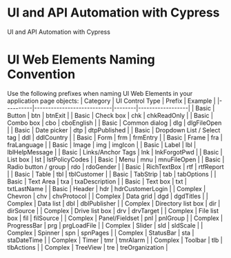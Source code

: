 # UI and API Automation with Cypress

UI and API Automation with Cypress

# UI Web Elements Naming Convention

Use the following prefixes when naming UI Web Elements in your application page objects:
| Category | UI Control Type | Prefix | Example |
|----------|----------------------------|--------|------------------|
| Basic | Button | btn | btnExit |
| Basic | Check box | chk | chkReadOnly |
| Basic | Combo box | cbo | cboEnglish |
| Basic | Common dialog | dlg | dlgFileOpen |
| Basic | Date picker | dtp | dtpPublished |
| Basic | Dropdown List / Select tag | ddl | ddlCountry |
| Basic | Form | frm | frmEntry |
| Basic | Frame | fra | fraLanguage |
| Basic | Image | img | imgIcon |
| Basic | Label | lbl | lblHelpMessage |
| Basic | Links/Anchor Tags | lnk | lnkForgotPwd |
| Basic | List box | lst | lstPolicyCodes |
| Basic | Menu | mnu | mnuFileOpen |
| Basic | Radio button / group | rdo | rdoGender |
| Basic | RichTextBox | rtf | rtfReport |
| Basic | Table | tbl | tblCustomer |
| Basic | TabStrip | tab | tabOptions |
| Basic | Text Area | txa | txaDescription |
| Basic | Text box | txt | txtLastName |
| Basic | Header | hdr | hdrCustomerLogin |
| Complex | Chevron | chv | chvProtocol |
| Complex | Data grid | dgd | dgdTitles |
| Complex | Data list | dbl | dblPublisher |
| Complex | Directory list box | dir | dirSource |
| Complex | Drive list box | drv | drvTarget |
| Complex | File list box | fil | filSource |
| Complex | Panel/Fieldset | pnl | pnlGroup |
| Complex | ProgressBar | prg | prgLoadFile |
| Complex | Slider | sld | sldScale |
| Complex | Spinner | spn | spnPages |
| Complex | StatusBar | sta | staDateTime |
| Complex | Timer | tmr | tmrAlarm |
| Complex | Toolbar | tlb | tlbActions |
| Complex | TreeView | tre | treOrganization |
